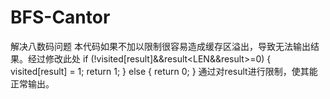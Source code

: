 # BFS-Cantor
解决八数码问题
本代码如果不加以限制很容易造成缓存区溢出，导致无法输出结果。经过修改此处
if (!visited[result]&&result<LEN&&result>=0) {
		visited[result] = 1;
		return 1;
	}
	else {
		return 0;
	}
  通过对result进行限制，使其能正常输出。
